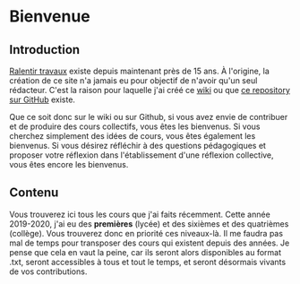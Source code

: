 # Bienvenue

## Introduction

[Ralentir travaux](https://www.ralentirtravaux.com/) existe depuis maintenant près de 15 ans. À l'origine, la création de ce site n'a jamais eu pour objectif de n'avoir qu'un seul rédacteur. C'est la raison pour laquelle j'ai créé ce [wiki](https://www.ralentirtravaux.com/w/index.php?title=Accueil) ou que [ce repository sur GitHub](https://github.com/YannHY/cours) existe.

Que ce soit donc sur le wiki ou sur Github, si vous avez envie de contribuer et de produire des cours collectifs, vous êtes les bienvenus. Si vous cherchez simplement des idées de cours, vous êtes également les bienvenus. Si vous désirez réfléchir à des questions pédagogiques et proposer votre réflexion dans l'établissement d'une réflexion collective, vous êtes encore les bienvenus.

## Contenu

Vous trouverez ici tous les cours que j'ai faits récemment. Cette année 2019-2020, j'ai eu des **premières** (lycée) et des sixièmes et des quatrièmes (collège). Vous trouverez donc en priorité ces niveaux-là. Il me faudra pas mal de temps pour transposer des cours qui existent depuis des années. Je pense que cela en vaut la peine, car ils seront alors disponibles au format .txt, seront accessibles à tous et tout le temps, et seront désormais vivants de vos contributions.
